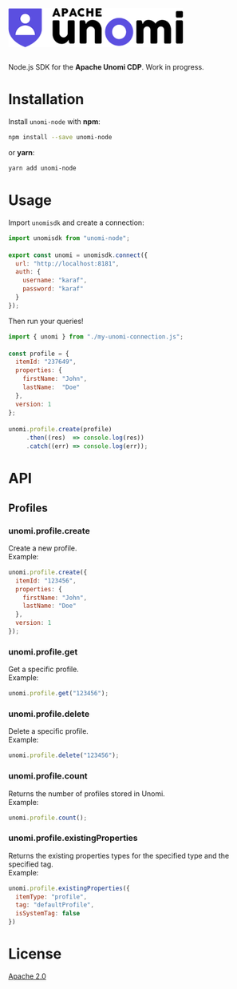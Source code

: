 <img src="/docs/logo/unomi.png" align="center" width="350" />

<br />
<br />

Node.js SDK for the **Apache Unomi CDP**. Work in progress.

# Installation

Install `unomi-node` with **npm**:
```bash
npm install --save unomi-node
```

or **yarn**:
```bash
yarn add unomi-node
```

# Usage

Import `unomisdk` and create a connection:

```js
import unomisdk from "unomi-node";

export const unomi = unomisdk.connect({
  url: "http://localhost:8181",
  auth: {
    username: "karaf",
    password: "karaf"
  }
});
```

Then run your queries!

```js
import { unomi } from "./my-unomi-connection.js";

const profile = {
  itemId: "237649",
  properties: {
    firstName: "John",
    lastName:  "Doe"
  },
  version: 1
};

unomi.profile.create(profile)
     .then((res)  => console.log(res))
     .catch((err) => console.log(err));
```

# API

## Profiles

### unomi.profile.create
Create a new profile. <br />
Example:

```js
unomi.profile.create({
  itemId: "123456",
  properties: {
    firstName: "John",
    lastName: "Doe"
  },
  version: 1
});
```

### unomi.profile.get
Get a specific profile. <br />
Example:
```js
unomi.profile.get("123456");
```

### unomi.profile.delete
Delete a specific profile. <br />
Example:
```js
unomi.profile.delete("123456");
```

### unomi.profile.count
Returns the number of profiles stored in Unomi. <br />
Example:

```js
unomi.profile.count();
```

### unomi.profile.existingProperties
Returns the existing properties types for the specified type and the specified tag.<br />
Example:

```js
unomi.profile.existingProperties({
  itemType: "profile",
  tag: "defaultProfile",
  isSystemTag: false
})
```

# License
[Apache 2.0](/LICENSE.md)
